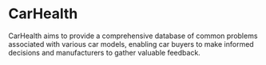# CarHealth
CarHealth aims to provide a comprehensive database of common problems associated with various car models, enabling car buyers to make informed decisions and manufacturers to gather valuable feedback.
